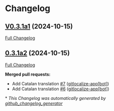 # Changelog

## [V0.3.1a1](https://github.com/OpenVoiceOS/ovos-skill-ggwave/tree/V0.3.1a1) (2024-10-15)

[Full Changelog](https://github.com/OpenVoiceOS/ovos-skill-ggwave/compare/0.3.1a2...V0.3.1a1)

## [0.3.1a2](https://github.com/OpenVoiceOS/ovos-skill-ggwave/tree/0.3.1a2) (2024-10-15)

[Full Changelog](https://github.com/OpenVoiceOS/ovos-skill-ggwave/compare/0.3.1...0.3.1a2)

**Merged pull requests:**

- Add Catalan translation [\#7](https://github.com/OpenVoiceOS/ovos-skill-ggwave/pull/7) ([gitlocalize-app[bot]](https://github.com/apps/gitlocalize-app))
- Add Catalan translation [\#6](https://github.com/OpenVoiceOS/ovos-skill-ggwave/pull/6) ([gitlocalize-app[bot]](https://github.com/apps/gitlocalize-app))



\* *This Changelog was automatically generated by [github_changelog_generator](https://github.com/github-changelog-generator/github-changelog-generator)*
